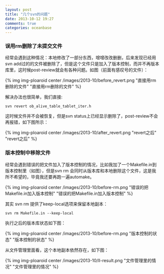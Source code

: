 ```yaml
---
layout: post
title: "几个svn的问题"
date: 2013-10-12 19:27
comments: true
categories: oceanbase 
---
```


### 误用rm删除了未提交文件

经常会遇到这种情况：本地修改了一部分东西，增增改改删删，后来发现已经用svn add过的的文件被删除了，但是这个文件只是加入了版本控制，而并不再版本库里，这时候post-review就会有各种问题。如图（前面有感叹号的文件）：

{% img img-ploaroid center /images/2013-10/before_revert.png "直接用rm删除的文件" "直接用rm删除的文件" %}

<!-- more -->

解决办法也很简单，我们直接:

	svn revert ob_alive_table_tablet_iter.h

这时候文件并不会被恢复，但是svn status上已经显示删除了，post-review不会再报错，如下图所示：

{% img img-ploaroid center /images/2013-10/after_revert.png "revert之后" "revert之后" %}


### 版本控制中移除文件

经常会遇到错误的把文件加入了版本控制的情况，比如我加了一个Makefile.in到版本控制里（如图），但是svn rm 会同时从版本库和本地删除这个文件，这是我所不希望的，毕竟我还要再跑一遍automake。

{% img img-ploaroid center /images/2013-10/before-rm.png "错误的把Makefile.in加入版本控制" "错误的把Makefile.in加入版本控制" %}

其实 svn rm 提供了keep-local选项来保留本地副本：

	svn rm Makefile.in --keep-local

执行之后的版本库状态如下图：

{% img img-ploaroid center /images/2013-10/before-rm.png "版本控制的状态" "版本控制的状态" %}

从文件管理里面看，这个本地副本依然存在，如下图：

{% img img-ploaroid center /images/2013-10/ll-result.png "文件管理里的情况" "文件管理里的情况" %}

